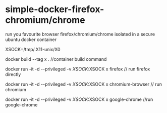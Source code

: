 # simple-docker-firefox-chromium/chrome
run you favourite browser firefox/chromium/chrome isolated in a secure ubuntu docker container

XSOCK=/tmp/.X11-unix/X0


docker build --tag x .                                              //container build  command 


docker run -it  -d --privileged -v $XSOCK:$XSOCK  x firefox            // run firefox directly

docker run -it  -d  --privileged -v $XSOCK:$XSOCK  x chromium-browser  // run chromium 

docker run -it  -d --privileged -v $XSOCK:$XSOCK  x google-chrome      //run  google-chrome 
        
